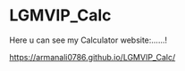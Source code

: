 # LGMVIP_Calc
Here u can see my Calculator website:......!

https://armanali0786.github.io/LGMVIP_Calc/
